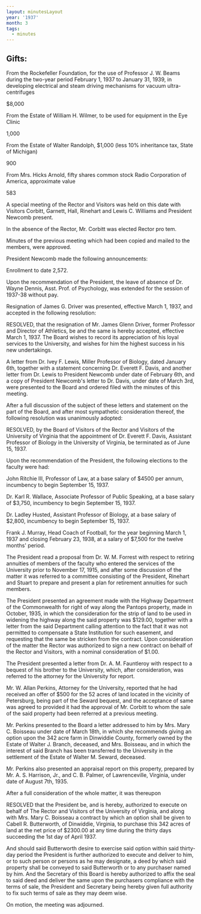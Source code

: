 ```yaml
---
layout: minutesLayout
year: '1937'
month: 3
tags:
  - minutes
---
```

Gifts:
------

From the Rockefeller Foundation, for the use of Professor J. W. Beams during the two-year period February 1, 1937 to January 31, 1939, in developing electrical and steam driving mechanisms for vacuum ultra-centrifuges

$8,000

From the Estate of William H. Wilmer, to be used for equipment in the Eye Clinic

1,000

From the Estate of Walter Randolph, $1,000 (less 10% inheritance tax, State of Michigan)

900

From Mrs. Hicks Arnold, fifty shares common stock Radio Corporation of America, approximate value

583

A special meeting of the Rector and Visitors was held on this date with Visitors Corbitt, Garnett, Hall, Rinehart and Lewis C. Williams and President Newcomb present.

In the absence of the Rector, Mr. Corbitt was elected Rector pro tem.

Minutes of the previous meeting which had been copied and mailed to the members, were approved.

President Newcomb made the following announcements:

Enrollment to date 2,572.

Upon the recommendation of the President, the leave of absence of Dr. Wayne Dennis, Asst. Prof. of Psychology, was extended for the session of 1937-38 without pay.

Resignation of James G. Driver was presented, effective March 1, 1937, and accepted in the following resolution:

RESOLVED, that the resignation of Mr. James Glenn Driver, former Professor and Director of Athletics, be and the same is hereby accepted, effective March 1, 1937. The Board wishes to record its appreciation of his loyal services to the University, and wishes for him the highest success in his new undertakings.

A letter from Dr. Ivey F. Lewis, Miller Professor of Biology, dated January 6th, together with a statement concerning Dr. Everett F. Davis, and another letter from Dr. Lewis to President Newcomb under date of February 6th, and a copy of President Newcomb's letter to Dr. Davis, under date of March 3rd, were presented to the Board and ordered filed with the minutes of this meeting.

After a full discussion of the subject of these letters and statement on the part of the Board, and after most sympathetic consideration thereof, the following resolution was unanimously adopted:

RESOLVED, by the Board of Visitors of the Rector and Visitors of the University of Virginia that the appointment of Dr. Everett F. Davis, Assistant Professor of Biology in the University of Virginia, be terminated as of June 15, 1937.

Upon the recommendation of the President, the following elections to the faculty were had:

John Ritchie III, Professor of Law, at a base salary of $4500 per annum, incumbency to begin September 15, 1937.

Dr. Karl R. Wallace, Associate Professor of Public Speaking, at a base salary of $3,750, incumbency to begin September 15, 1937.

Dr. Ladley Husted, Assistant Professor of Biology, at a base salary of $2,800, incumbency to begin September 15, 1937.

Frank J. Murray, Head Coach of Football, for the year beginning March 1, 1937 and closing February 23, 1938, at a salary of $7,500 for the twelve months' period.

The President read a proposal from Dr. W. M. Forrest with respect to retiring annuities of members of the faculty who entered the services of the University prior to November 17, 1915, and after some discussion of the matter it was referred to a committee consisting of the President, Rinehart and Stuart to prepare and present a plan for retirement annuities for such members.

The President presented an agreement made with the Highway Department of the Commonwealth for right of way along the Pantops property, made in October, 1935, in which the consideration for the strip of land to be used in widening the highway along the said property was $129.00, together with a letter from the said Department calling attention to the fact that it was not permitted to compensate a State Institution for such easement, and requesting that the same be stricken from the contract. Upon consideration of the matter the Rector was authorized to sign a new contract on behalf of the Rector and Visitors, with a nominal consideration of $1.00.

The President presented a letter from Dr. A. M. Fauntleroy with respect to a bequest of his brother to the University, which, after consideration, was referred to the attorney for the University for report.

Mr. W. Allan Perkins, Attorney for the University, reported that he had received an offer of $500 for the 52 acres of land located in the vicinity of Petersburg, being part of the Seward bequest, and the acceptance of same was agreed to provided it had the approval of Mr. Corbitt to whom the sale of the said property had been referred at a previous meeting.

Mr. Perkins presented to the Board a letter addressed to him by Mrs. Mary C. Boisseau under date of March 18th, in which she recommends giving an option upon the 342 acre farm in Dinwiddie County, formerly owned by the Estate of Walter J. Branch, deceased, and Mrs. Boisseau, and in which the interest of said Branch has been transferred to the University in the settlement of the Estate of Walter M. Seward, deceased.

Mr. Perkins also presented an appraisal report on this property, prepared by Mr. A. S. Harrison, Jr., and C. B. Palmer, of Lawrenceville, Virginia, under date of August 7th, 1935.

After a full consideration of the whole matter, it was thereupon

RESOLVED that the President be, and is hereby, authorized to execute on behalf of The Rector and Visitors of the University of Virginia, and along with Mrs. Mary C. Boisseau a contract by which an option shall be given to Cabell R. Butterworth, of Dinwiddie, Virginia, to purchase this 342 acres of land at the net price of $2300.00 at any time during the thirty days succeeding the 1st day of April 1937.

And should said Butterworth desire to exercise said option within said thirty-day period the President is further authorized to execute and deliver to him, or to such person or persons as he may designate, a deed by which said property shall be conveyed to said Butterworth or to any purchaser named by him. And the Secretary of this Board is hereby authorized to affix the seal to said deed and deliver the same upon the purchasers compliance with the terms of sale, the President and Secretary being hereby given full authority to fix such terms of sale as they may deem wise.

On motion, the meeting was adjourned.
